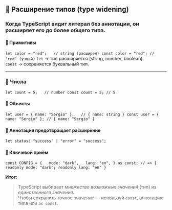 ## 🧠 Расширение типов (type widening)

### Когда TypeScript видит литерал без аннотации, он **расширяет** его до более общего типа.

#### 🔹 Примитивы

`let color = "red";   // string (расширен) const color = "red"; // "red" (узкий)`
`let` → тип расширяется (string, number, boolean).  
`const` → сохраняется буквальный тип.

---

### 🔹 Числа

`let count = 5;   // number const count = 5; // 5`

#### 🔹 Объекты

`let user = { name: "Sergio" };   // { name: string } const user = { name: "Sergio" }; // { name: "Sergio" }`

#### 🔹 Аннотация предотвращает расширение

`let status: "success" | "error" = "success";`

#### 🔹 Ключевой приём

`const CONFIG = {   mode: "dark",   lang: "en", } as const; // => { readonly mode: "dark"; readonly lang: "en" }`

**Итог:**

> TypeScript выбирает _множество возможных значений_ (тип) из _единственного значения_.  
> Чтобы сохранить точное значение — используй `const`, аннотацию типа или `as const`.

